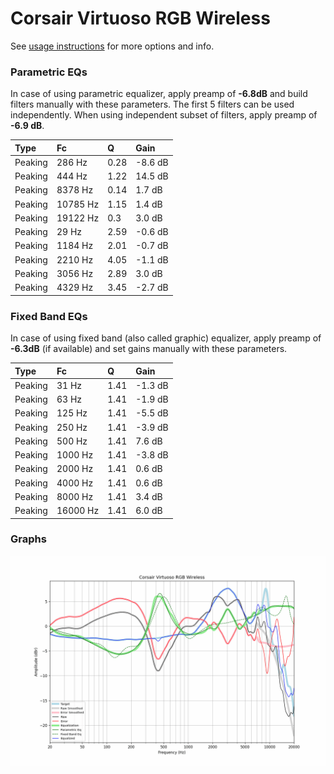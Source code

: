 # Corsair Virtuoso RGB Wireless
See [usage instructions](https://github.com/jaakkopasanen/AutoEq#usage) for more options and info.

### Parametric EQs
In case of using parametric equalizer, apply preamp of **-6.8dB** and build filters manually
with these parameters. The first 5 filters can be used independently.
When using independent subset of filters, apply preamp of **-6.9 dB**.

| Type    | Fc       |    Q | Gain    |
|:--------|:---------|:-----|:--------|
| Peaking | 286 Hz   | 0.28 | -8.6 dB |
| Peaking | 444 Hz   | 1.22 | 14.5 dB |
| Peaking | 8378 Hz  | 0.14 | 1.7 dB  |
| Peaking | 10785 Hz | 1.15 | 1.4 dB  |
| Peaking | 19122 Hz | 0.3  | 3.0 dB  |
| Peaking | 29 Hz    | 2.59 | -0.6 dB |
| Peaking | 1184 Hz  | 2.01 | -0.7 dB |
| Peaking | 2210 Hz  | 4.05 | -1.1 dB |
| Peaking | 3056 Hz  | 2.89 | 3.0 dB  |
| Peaking | 4329 Hz  | 3.45 | -2.7 dB |

### Fixed Band EQs
In case of using fixed band (also called graphic) equalizer, apply preamp of **-6.3dB**
(if available) and set gains manually with these parameters.

| Type    | Fc       |    Q | Gain    |
|:--------|:---------|:-----|:--------|
| Peaking | 31 Hz    | 1.41 | -1.3 dB |
| Peaking | 63 Hz    | 1.41 | -1.9 dB |
| Peaking | 125 Hz   | 1.41 | -5.5 dB |
| Peaking | 250 Hz   | 1.41 | -3.9 dB |
| Peaking | 500 Hz   | 1.41 | 7.6 dB  |
| Peaking | 1000 Hz  | 1.41 | -3.8 dB |
| Peaking | 2000 Hz  | 1.41 | 0.6 dB  |
| Peaking | 4000 Hz  | 1.41 | 0.6 dB  |
| Peaking | 8000 Hz  | 1.41 | 3.4 dB  |
| Peaking | 16000 Hz | 1.41 | 6.0 dB  |

### Graphs
![](./Corsair%20Virtuoso%20RGB%20Wireless.png)